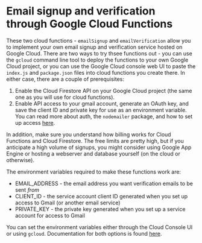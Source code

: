 # Email signup and verification through Google Cloud Functions

These two cloud functions - `emailSignup` and `emailVerification` allow you to implement your own
email signup and verification service hosted on Google Cloud. There are two ways to try thsee
functions out - you can use the `gcloud` command line tool to deploy the functions to your own
Google Cloud project, or you can use the Google Cloud console web UI to paste the `index.js` and
`package.json` files into cloud functions you create there. In either case, there are a couple of
prerequisites:

1. Enable the Cloud Firestore API on your Google Cloud project (the same one as you will use for cloud functions).
1. Enable API access to your gmail account, generate an OAuth key, and save the client ID and private key for use as an environment variable. You can read more about auth, the `nodemailer` package, and how to set up access [here](https://nodemailer.com/smtp/oauth2/).

In addition, make sure you understand how billing works for Cloud Functions and Cloud Firestore. The free limits are
pretty high, but if you anticipate a high volume of signups, you might consider using Google App Engine or hosting
a webserver and database yourself (on the cloud or otherwise).

The environment variables required to make these functions work are:

* EMAIL_ADDRESS - the email address you want verification emails to be sent *from*
* CLIENT_ID - the service account client ID generated when you set up access to Gmail (or another email service)
* PRIVATE_KEY - the private key generated when you set up a service account for access to Gmail

You can set the environment variables either through the Cloud Console UI or using `gcloud`. Documentation for
both options is found [here](https://cloud.google.com/functions/docs/env-var#gcloud).